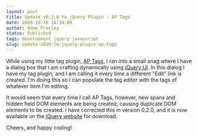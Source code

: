 ```yaml
---
layout: post
title: Update v0.2.0 to jQuery Plugin - AP Tags
date: 2009-10-19 18:34:00
author: Adam Presley
status: Published
tags: development jquery javascript
slug: update-v020-to-jquery-plugin-ap-tags
---
```

While using my little tag plugin, [AP Tags](http://plugins.jquery.com/project/aptags), I ran into a small snag
where I have a dialog box that I am crafting dynamically using [jQuery
UI](http://jqueryui.com/). In this dialog I have my tag plugin, and I am calling it every
time a different "Edit" link is created. I'm doing this so I can
populate the tag editor with the tags of whatever item I'm editing.

It would seem that every time I call AP Tags, however, new spans and
hidden field DOM elements are being created, causing duplicate DOM
elements to be created. I have corrected this in version 0.2.0, and it
is now available on the [jQuery website](http://plugins.jquery.com/project/aptags) for download.

Cheers, and happy coding!
